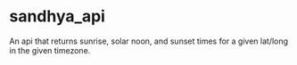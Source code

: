 # sandhya_api
An api that returns sunrise, solar noon, and sunset times for a given lat/long in the given timezone.
